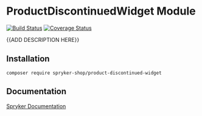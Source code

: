 # ProductDiscontinuedWidget Module
[![Build Status](https://travis-ci.org/spryker-shop/product-discontinued-widget.svg)](https://travis-ci.org/spryker-shop/product-discontinued-widget)
[![Coverage Status](https://coveralls.io/repos/github/spryker-shop/product-discontinued-widget/badge.svg)](https://coveralls.io/github/spryker-shop/product-discontinued-widget)

{{ADD DESCRIPTION HERE}}

## Installation

```
composer require spryker-shop/product-discontinued-widget
```

## Documentation

[Spryker Documentation](https://academy.spryker.com/developing_with_spryker/module_guide/modules.html)
